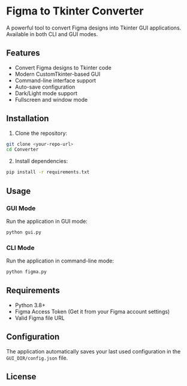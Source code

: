 # Figma to Tkinter Converter

A powerful tool to convert Figma designs into Tkinter GUI applications. Available in both CLI and GUI modes.

## Features

- Convert Figma designs to Tkinter code
- Modern CustomTkinter-based GUI
- Command-line interface support
- Auto-save configuration
- Dark/Light mode support
- Fullscreen and window mode

## Installation

1. Clone the repository:
```bash
git clone <your-repo-url>
cd Converter
```

2. Install dependencies:
```bash
pip install -r requirements.txt
```

## Usage

### GUI Mode
Run the application in GUI mode:
```bash
python gui.py
```

### CLI Mode
Run the application in command-line mode:
```bash
python figma.py
```

## Requirements

- Python 3.8+
- Figma Access Token (Get it from your Figma account settings)
- Valid Figma file URL

## Configuration

The application automatically saves your last used configuration in the `GUI_DIR/config.json` file.

## License

